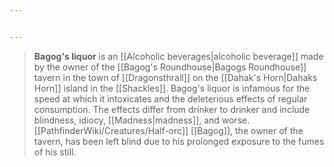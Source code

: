 ```yaml
---


---
```

> **Bagog's liquor** is an [[Alcoholic beverages|alcoholic beverage]] made by the owner of the [[Bagog's Roundhouse|Bagogs Roundhouse]] tavern in the town of [[Dragonsthrall]] on the [[Dahak's Horn|Dahaks Horn]] island in the [[Shackles]]. Bagog's liquor is infamous for the speed at which it intoxicates and the deleterious effects of regular consumption. The effects differ from drinker to drinker and include blindness, idiocy, [[Madness|madness]], and worse. [[PathfinderWiki/Creatures/Half-orc]] [[Bagog]], the owner of the tavern, has been left blind due to his prolonged exposure to the fumes of his still.







